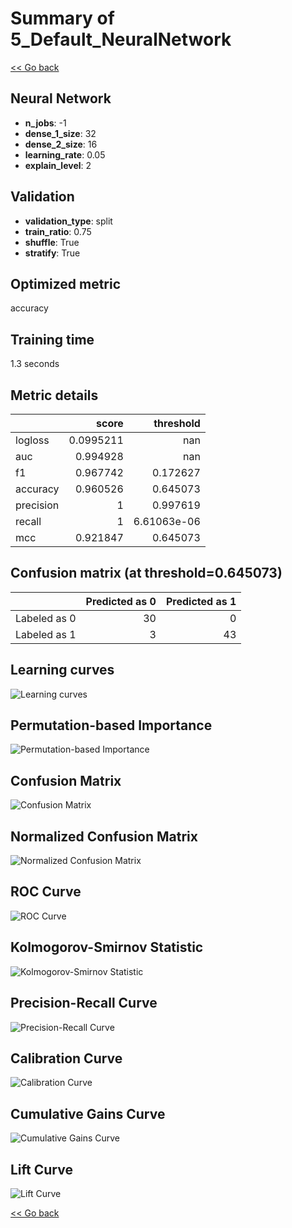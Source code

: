 # Summary of 5_Default_NeuralNetwork

[<< Go back](../README.md)


## Neural Network
- **n_jobs**: -1
- **dense_1_size**: 32
- **dense_2_size**: 16
- **learning_rate**: 0.05
- **explain_level**: 2

## Validation
 - **validation_type**: split
 - **train_ratio**: 0.75
 - **shuffle**: True
 - **stratify**: True

## Optimized metric
accuracy

## Training time

1.3 seconds

## Metric details
|           |     score |     threshold |
|:----------|----------:|--------------:|
| logloss   | 0.0995211 | nan           |
| auc       | 0.994928  | nan           |
| f1        | 0.967742  |   0.172627    |
| accuracy  | 0.960526  |   0.645073    |
| precision | 1         |   0.997619    |
| recall    | 1         |   6.61063e-06 |
| mcc       | 0.921847  |   0.645073    |


## Confusion matrix (at threshold=0.645073)
|              |   Predicted as 0 |   Predicted as 1 |
|:-------------|-----------------:|-----------------:|
| Labeled as 0 |               30 |                0 |
| Labeled as 1 |                3 |               43 |

## Learning curves
![Learning curves](learning_curves.png)

## Permutation-based Importance
![Permutation-based Importance](permutation_importance.png)
## Confusion Matrix

![Confusion Matrix](confusion_matrix.png)


## Normalized Confusion Matrix

![Normalized Confusion Matrix](confusion_matrix_normalized.png)


## ROC Curve

![ROC Curve](roc_curve.png)


## Kolmogorov-Smirnov Statistic

![Kolmogorov-Smirnov Statistic](ks_statistic.png)


## Precision-Recall Curve

![Precision-Recall Curve](precision_recall_curve.png)


## Calibration Curve

![Calibration Curve](calibration_curve_curve.png)


## Cumulative Gains Curve

![Cumulative Gains Curve](cumulative_gains_curve.png)


## Lift Curve

![Lift Curve](lift_curve.png)



[<< Go back](../README.md)
